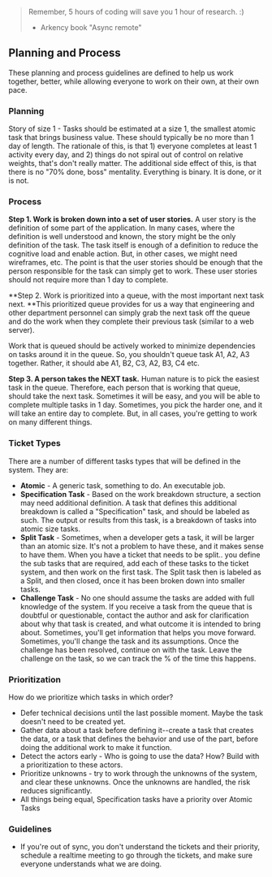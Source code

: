 > Remember, 5 hours of coding will save you 1 hour of research. :\)
>
> * Arkency book "Async remote"

## Planning and Process

These planning and process guidelines are defined to help us work together, better, while allowing everyone to work on their own, at their own pace.

### Planning

Story of size 1 - Tasks should be estimated at a size 1, the smallest atomic task that brings business value. These should typically be no more than 1 day of length. The rationale of this, is that 1\) everyone completes at least 1 activity every day, and 2\) things do not spiral out of control on relative weights, that's don't really matter. The additional side effect of this, is that there is no "70% done, boss" mentality. Everything is binary. It is done, or it is not.

### Process

**Step 1. Work is broken down into a set of user stories.** A user story is the definition of some part of the application. In many cases, where the definition is well understood and known, the story might be the only definition of the task. The task itself is enough of a definition to reduce the cognitive load and enable action. But, in other cases, we might need wireframes, etc. The point is that the user stories should be enough that the person responsible for the task can simply get to work. These user stories should not require more than 1 day to complete.

**Step 2. Work is prioritized into a queue, with the most important next task next. **This prioritized queue provides for us a way that engineering and other department personnel can simply grab the next task off the queue and do the work when they complete their previous task \(similar to a web server\).

Work that is queued should be actively worked to minimize dependencies on tasks around it in the queue. So, you shouldn't queue task A1, A2, A3 together. Rather, it should abe A1, B2, C3, A2, B3, C4 etc.

**Step 3. A person takes the NEXT task.** Human nature is to pick the easiest task in the queue. Therefore, each person that is working that queue, should take the next task. Sometimes it will be easy, and you will be able to complete multiple tasks in 1 day. Sometimes, you pick the harder one, and it will take an entire day to complete. But, in all cases, you're getting to work on many different things.

### Ticket Types

There are a number of different tasks types that will be defined in the system. They are:

* **Atomic** - A generic task, something to do. An executable job.
* **Specification Task** - Based on the work breakdown structure, a section may need additional definition. A task that defines this additional breakdown is called a "Specification" task, and should be labeled as such. The output or results from this task, is a breakdown of tasks into atomic size tasks. 
* **Split Task** - Sometimes, when a developer gets a task, it will be larger than an atomic size. It's not a problem to have these, and it makes sense to have them. When you have a ticket that needs to be split.. you define the sub tasks that are required, add each of these tasks to the ticket system, and then work on the first task. The Split task then is labeled as a Split, and then closed, once it has been broken down into smaller tasks.
* **Challenge Task** - No one should assume the tasks are added with full knowledge of the system. If you receive a task from the queue that is doubtful or questionable, contact the author and ask for clarification about why that task is created, and what outcome it is intended to bring about. Sometimes, you'll get information that helps you move forward. Sometimes, you'll change the task and its assumptions. Once the challenge has been resolved, continue on with the task. Leave the challenge on the task, so we can track the % of the time this happens. 

### Prioritization

How do we prioritize which tasks in which order?

* Defer technical decisions until the last possible moment. Maybe the task doesn't need to be created yet. 
* Gather data about a task before defining it--create a task that creates the data, or a task that defines the behavior and use of the part, before doing the additional work to make it function. 
* Detect the actors early - Who is going to use the data? How? Build with a prioritization to these actors. 
* Prioritize unknowns - try to work through the unknowns of the system, and clear these unknowns. Once the unknowns are handled, the risk reduces significantly. 
* All things being equal, Specification tasks have a priority over Atomic Tasks

### Guidelines

* If you're out of sync, you don't understand the tickets and their priority, schedule a realtime meeting to go through the tickets, and make sure everyone understands what we are doing. 



